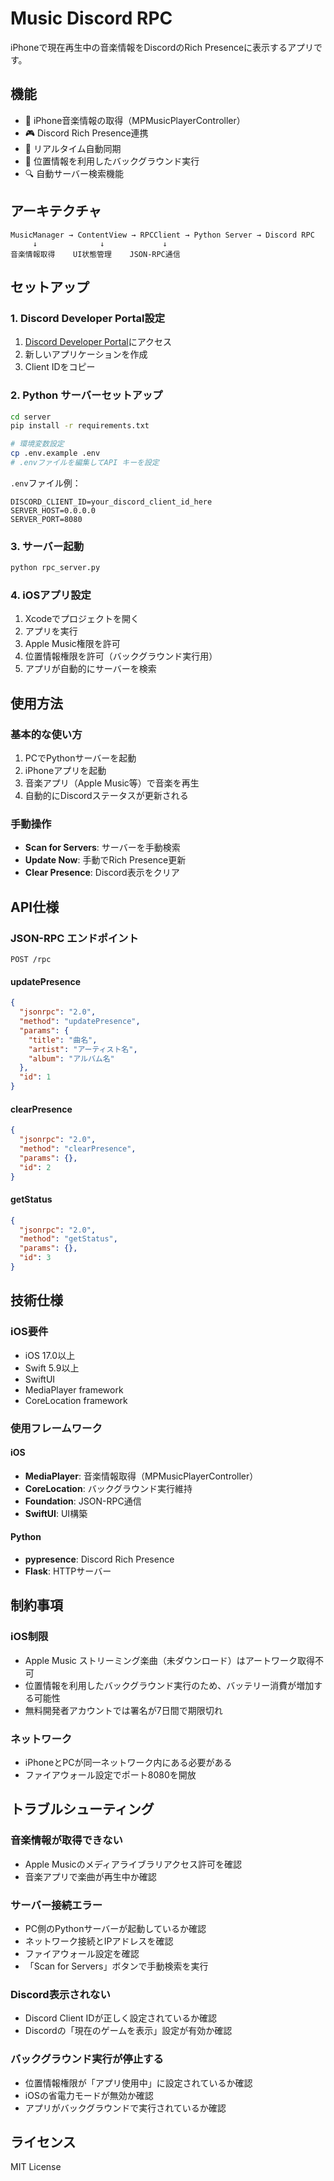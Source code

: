 # Music Discord RPC

iPhoneで現在再生中の音楽情報をDiscordのRich Presenceに表示するアプリです。

## 機能

- 📱 iPhone音楽情報の取得（MPMusicPlayerController）
- 🎮 Discord Rich Presence連携
- 🔄 リアルタイム自動同期
- 📍 位置情報を利用したバックグラウンド実行
- 🔍 自動サーバー検索機能

## アーキテクチャ

```
MusicManager → ContentView → RPCClient → Python Server → Discord RPC
     ↓              ↓             ↓
音楽情報取得    UI状態管理    JSON-RPC通信
```

## セットアップ

### 1. Discord Developer Portal設定

1. [Discord Developer Portal](https://discord.com/developers/applications)にアクセス
2. 新しいアプリケーションを作成
3. Client IDをコピー

### 2. Python サーバーセットアップ

```bash
cd server
pip install -r requirements.txt

# 環境変数設定
cp .env.example .env
# .envファイルを編集してAPI キーを設定
```

`.env`ファイル例：
```
DISCORD_CLIENT_ID=your_discord_client_id_here
SERVER_HOST=0.0.0.0
SERVER_PORT=8080
```

### 3. サーバー起動

```bash
python rpc_server.py
```

### 4. iOSアプリ設定

1. Xcodeでプロジェクトを開く
2. アプリを実行
3. Apple Music権限を許可
4. 位置情報権限を許可（バックグラウンド実行用）
5. アプリが自動的にサーバーを検索

## 使用方法

### 基本的な使い方

1. PCでPythonサーバーを起動
2. iPhoneアプリを起動
3. 音楽アプリ（Apple Music等）で音楽を再生
4. 自動的にDiscordステータスが更新される

### 手動操作

- **Scan for Servers**: サーバーを手動検索
- **Update Now**: 手動でRich Presence更新
- **Clear Presence**: Discord表示をクリア

## API仕様

### JSON-RPC エンドポイント

`POST /rpc`

#### updatePresence

```json
{
  "jsonrpc": "2.0",
  "method": "updatePresence",
  "params": {
    "title": "曲名",
    "artist": "アーティスト名",
    "album": "アルバム名"
  },
  "id": 1
}
```

#### clearPresence

```json
{
  "jsonrpc": "2.0",
  "method": "clearPresence",
  "params": {},
  "id": 2
}
```

#### getStatus

```json
{
  "jsonrpc": "2.0",
  "method": "getStatus",
  "params": {},
  "id": 3
}
```

## 技術仕様

### iOS要件

- iOS 17.0以上
- Swift 5.9以上
- SwiftUI
- MediaPlayer framework
- CoreLocation framework

### 使用フレームワーク

#### iOS
- **MediaPlayer**: 音楽情報取得（MPMusicPlayerController）
- **CoreLocation**: バックグラウンド実行維持
- **Foundation**: JSON-RPC通信
- **SwiftUI**: UI構築

#### Python
- **pypresence**: Discord Rich Presence
- **Flask**: HTTPサーバー

## 制約事項

### iOS制限
- Apple Music ストリーミング楽曲（未ダウンロード）はアートワーク取得不可
- 位置情報を利用したバックグラウンド実行のため、バッテリー消費が増加する可能性
- 無料開発者アカウントでは署名が7日間で期限切れ

### ネットワーク
- iPhoneとPCが同一ネットワーク内にある必要がある
- ファイアウォール設定でポート8080を開放

## トラブルシューティング

### 音楽情報が取得できない
- Apple Musicのメディアライブラリアクセス許可を確認
- 音楽アプリで楽曲が再生中か確認

### サーバー接続エラー
- PC側のPythonサーバーが起動しているか確認
- ネットワーク接続とIPアドレスを確認
- ファイアウォール設定を確認
- 「Scan for Servers」ボタンで手動検索を実行

### Discord表示されない
- Discord Client IDが正しく設定されているか確認
- Discordの「現在のゲームを表示」設定が有効か確認

### バックグラウンド実行が停止する
- 位置情報権限が「アプリ使用中」に設定されているか確認
- iOSの省電力モードが無効か確認
- アプリがバックグラウンドで実行されているか確認

## ライセンス

MIT License
